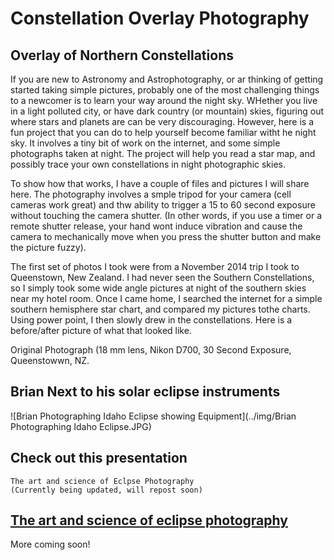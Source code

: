 # Constellation Overlay Photography


## Overlay of Northern Constellations
If you are new to Astronomy and Astrophotography, or ar thinking of getting started taking simple pictures, probably one of the most challenging things to a newcomer is to learn your way around the night sky. WHether you live in a light polluted city, or have dark country (or mountain) skies, figuring out where stars and planets are can be very discouraging. However, here is a fun project that you can do to help yourself become familiar witht he night sky. It involves a tiny bit of work on the internet, and some simple photographs taken at night. The project will help you read a star map, and possibly trace your own constellations in night photographic skies. 

To show how that works, I have a couple of files and pictures I will share here. The photography involves a smple tripod for your camera (cell cameras work great) and thw ability to trigger a 15 to 60 second exposure without touching the camera shutter. (In other words, if you use a timer or a remote shutter release, your hand wont induce vibration and cause the camera to mechanically move when you press the shutter button and make the picture fuzzy).  

The first set of photos I took were from a November 2014 trip I took to Queenstown, New Zealand. I had never seen the Southern Constellations, so I simply took some wide angle pictures at night of the southern skies near my hotel room. Once I came home, I searched the internet for a simple southern hemisphere star chart, and compared my pictures tothe charts. Using power point, I then slowly drew in the constellations. Here is a before/after picture of what that looked like.

Original Photograph (18 mm lens, Nikon D700, 30 Second Exposure, Queenstowwn, NZ. 



## Brian Next to his solar eclipse instruments

![Brian Photographing Idaho Eclipse showing Equipment](../img/Brian Photographing Idaho Eclipse.JPG)


## Check out this presentation

    The art and science of Eclpse Photography
    (Currently being updated, will repost soon)

## [The art and science of eclipse photography](https://www.dropbox.com/scl/fi/ase3ciztndtbipvc0od33/Solar-and-Lunar-Centerville-6-Feb-2024.pdf?rlkey=z6fs76b5o3aweoobuh7sks8ka&raw=1)




More coming soon!
